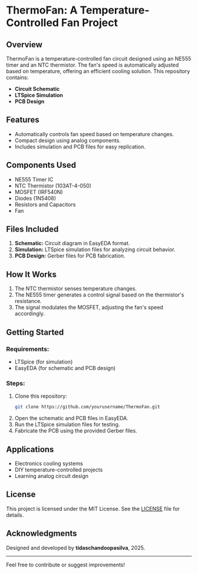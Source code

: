 # ThermoFan: A Temperature-Controlled Fan Project

## Overview
ThermoFan is a temperature-controlled fan circuit designed using an NE555 timer and an NTC thermistor. The fan's speed is automatically adjusted based on temperature, offering an efficient cooling solution. This repository contains:

- **Circuit Schematic**
- **LTSpice Simulation**
- **PCB Design**

## Features
- Automatically controls fan speed based on temperature changes.
- Compact design using analog components.
- Includes simulation and PCB files for easy replication.

## Components Used
- NE555 Timer IC
- NTC Thermistor (103AT-4-050)
- MOSFET (IRF540N)
- Diodes (1N5408)
- Resistors and Capacitors
- Fan

## Files Included
1. **Schematic:** Circuit diagram in EasyEDA format.
2. **Simulation:** LTSpice simulation files for analyzing circuit behavior.
3. **PCB Design:** Gerber files for PCB fabrication.

## How It Works
1. The NTC thermistor senses temperature changes.
2. The NE555 timer generates a control signal based on the thermistor's resistance.
3. The signal modulates the MOSFET, adjusting the fan's speed accordingly.

## Getting Started
### Requirements:
- LTSpice (for simulation)
- EasyEDA (for schematic and PCB design)

### Steps:
1. Clone this repository:
   ```bash
   git clone https://github.com/yourusername/ThermoFan.git
   ```
2. Open the schematic and PCB files in EasyEDA.
3. Run the LTSpice simulation files for testing.
4. Fabricate the PCB using the provided Gerber files.

## Applications
- Electronics cooling systems
- DIY temperature-controlled projects
- Learning analog circuit design

## License
This project is licensed under the MIT License. See the [LICENSE](LICENSE) file for details.

## Acknowledgments
Designed and developed by **tidaschandoopasilva**, 2025.

---
Feel free to contribute or suggest improvements!
